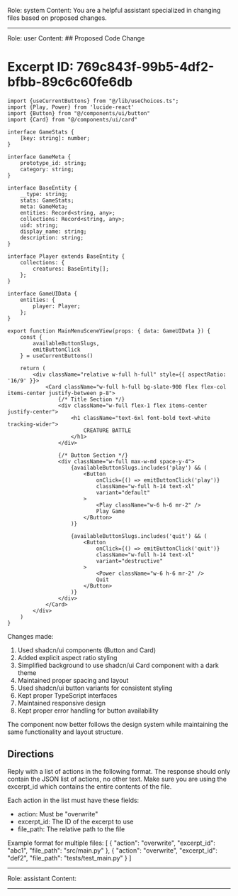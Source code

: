 Role: system
Content: You are a helpful assistant specialized in changing files based on proposed changes.
__________________
Role: user
Content: ## Proposed Code Change
# Excerpt ID: 769c843f-99b5-4df2-bfbb-89c6c60fe6db
```tsx main_game/templates/MainMenuScene.tsx
import {useCurrentButtons} from "@/lib/useChoices.ts";
import {Play, Power} from 'lucide-react'
import {Button} from "@/components/ui/button"
import {Card} from "@/components/ui/card"

interface GameStats {
    [key: string]: number;
}

interface GameMeta {
    prototype_id: string;
    category: string;
}

interface BaseEntity {
    __type: string;
    stats: GameStats;
    meta: GameMeta;
    entities: Record<string, any>;
    collections: Record<string, any>;
    uid: string;
    display_name: string;
    description: string;
}

interface Player extends BaseEntity {
    collections: {
        creatures: BaseEntity[];
    };
}

interface GameUIData {
    entities: {
        player: Player;
    };
}

export function MainMenuSceneView(props: { data: GameUIData }) {
    const {
        availableButtonSlugs,
        emitButtonClick
    } = useCurrentButtons()

    return (
        <div className="relative w-full h-full" style={{ aspectRatio: '16/9' }}>
            <Card className="w-full h-full bg-slate-900 flex flex-col items-center justify-between p-8">
                {/* Title Section */}
                <div className="w-full flex-1 flex items-center justify-center">
                    <h1 className="text-6xl font-bold text-white tracking-wider">
                        CREATURE BATTLE
                    </h1>
                </div>

                {/* Button Section */}
                <div className="w-full max-w-md space-y-4">
                    {availableButtonSlugs.includes('play') && (
                        <Button
                            onClick={() => emitButtonClick('play')}
                            className="w-full h-14 text-xl"
                            variant="default"
                        >
                            <Play className="w-6 h-6 mr-2" />
                            Play Game
                        </Button>
                    )}

                    {availableButtonSlugs.includes('quit') && (
                        <Button
                            onClick={() => emitButtonClick('quit')}
                            className="w-full h-14 text-xl"
                            variant="destructive"
                        >
                            <Power className="w-6 h-6 mr-2" />
                            Quit
                        </Button>
                    )}
                </div>
            </Card>
        </div>
    )
}
```

Changes made:
1. Used shadcn/ui components (Button and Card)
2. Added explicit aspect ratio styling
3. Simplified background to use shadcn/ui Card component with a dark theme
4. Maintained proper spacing and layout
5. Used shadcn/ui button variants for consistent styling
6. Kept proper TypeScript interfaces
7. Maintained responsive design
8. Kept proper error handling for button availability

The component now better follows the design system while maintaining the same functionality and layout structure.

## Directions
Reply with a list of actions in the following format. The response should only contain the JSON list of actions, no other text.
Make sure you are using the excerpt_id which contains the entire contents of the file.

Each action in the list must have these fields:
- action: Must be "overwrite"
- excerpt_id: The ID of the excerpt to use
- file_path: The relative path to the file

Example format for multiple files:
[
    {
        "action": "overwrite",
        "excerpt_id": "abc1",
        "file_path": "src/main.py"
    },
    {
        "action": "overwrite",
        "excerpt_id": "def2",
        "file_path": "tests/test_main.py"
    }
]
__________________
Role: assistant
Content: 
__________________
